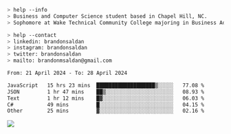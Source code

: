 ````bash
> help --info
> Business and Computer Science student based in Chapel Hill, NC.
> Sophomore at Wake Technical Community College majoring in Business Administration.
````

````bash
> help --contact
> linkedin: brandonsaldan
> instagram: brandonsaldan
> twitter: brandonsaldan
> mailto: brandonmsaldan@gmail.com
````

<!--START_SECTION:waka-->

```txt
From: 21 April 2024 - To: 28 April 2024

JavaScript   15 hrs 23 mins  ███████████████████▒░░░░░   77.08 %
JSON         1 hr 47 mins    ██▒░░░░░░░░░░░░░░░░░░░░░░   08.93 %
Text         1 hr 12 mins    █▓░░░░░░░░░░░░░░░░░░░░░░░   06.03 %
C#           49 mins         █░░░░░░░░░░░░░░░░░░░░░░░░   04.15 %
Other        25 mins         ▓░░░░░░░░░░░░░░░░░░░░░░░░   02.16 %
```

<!--END_SECTION:waka-->

![](https://komarev.com/ghpvc/?username=brandonsaldan&color=6A8AFF)
